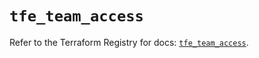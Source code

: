 # `tfe_team_access`

Refer to the Terraform Registry for docs: [`tfe_team_access`](https://registry.terraform.io/providers/hashicorp/tfe/0.43.0/docs/resources/team_access).

